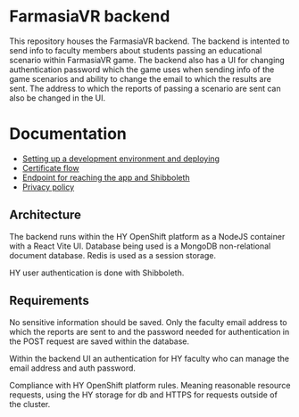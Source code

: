 # FarmasiaVR backend
This repository houses the FarmasiaVR backend. The backend is intented to send info to faculty members about students passing an educational scenario within FarmasiaVR game. The backend also has a UI for changing authentication password which the game uses when sending info of the game scenarios and ability to change the email to which the results are sent. The address to which the reports of passing a scenario are sent can also be changed in the UI. 

# Documentation

- [Setting up a development environment and deploying](docs/development_environment_and_deploying.md)
- [Certificate flow](docs/certificate-flow.md)
- [Endpoint for reaching the app and Shibboleth](docs/shibboleth-endpoint.md)
- [Privacy policy](docs/privacy_policy.md)

## Architecture
The backend runs within the HY OpenShift platform as a NodeJS container with a React Vite UI. Database being used is a MongoDB non-relational document database. Redis is used as a session storage.

HY user authentication is done with Shibboleth. 

## Requirements
No sensitive information should be saved. Only the faculty email address to which the reports are sent to and the password needed for authentication in the POST request are saved within the database. 

Within the backend UI an authentication for HY faculty who can manage the email address and auth password.

Compliance with HY OpenShift platform rules. Meaning reasonable resource requests, using the HY storage for db and HTTPS for requests outside of the cluster. 